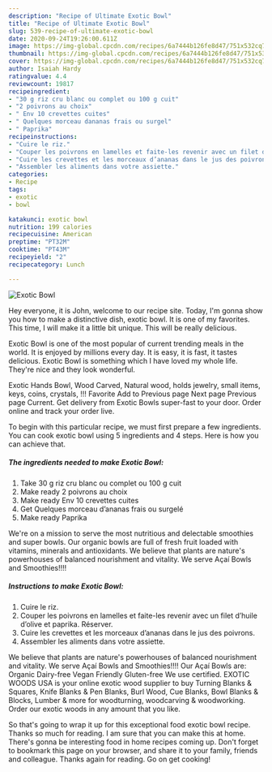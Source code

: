 ```yaml
---
description: "Recipe of Ultimate Exotic Bowl"
title: "Recipe of Ultimate Exotic Bowl"
slug: 539-recipe-of-ultimate-exotic-bowl
date: 2020-09-24T19:26:00.611Z
image: https://img-global.cpcdn.com/recipes/6a7444b126fe8d47/751x532cq70/exotic-bowl-photo-principale-de-la-recette.jpg
thumbnail: https://img-global.cpcdn.com/recipes/6a7444b126fe8d47/751x532cq70/exotic-bowl-photo-principale-de-la-recette.jpg
cover: https://img-global.cpcdn.com/recipes/6a7444b126fe8d47/751x532cq70/exotic-bowl-photo-principale-de-la-recette.jpg
author: Isaiah Hardy
ratingvalue: 4.4
reviewcount: 19817
recipeingredient:
- "30 g riz cru blanc ou complet ou 100 g cuit"
- "2 poivrons au choix"
- " Env 10 crevettes cuites"
- " Quelques morceau dananas frais ou surgel"
- " Paprika"
recipeinstructions:
- "Cuire le riz."
- "Couper les poivrons en lamelles et faite-les revenir avec un filet d’huile d’olive et paprika. Réserver."
- "Cuire les crevettes et les morceaux d’ananas dans le jus des poivrons."
- "Assembler les aliments dans votre assiette."
categories:
- Recipe
tags:
- exotic
- bowl

katakunci: exotic bowl 
nutrition: 199 calories
recipecuisine: American
preptime: "PT32M"
cooktime: "PT43M"
recipeyield: "2"
recipecategory: Lunch

---
```



![Exotic Bowl](https://img-global.cpcdn.com/recipes/6a7444b126fe8d47/751x532cq70/exotic-bowl-photo-principale-de-la-recette.jpg)

Hey everyone, it is John, welcome to our recipe site. Today, I'm gonna show you how to make a distinctive dish, exotic bowl. It is one of my favorites. This time, I will make it a little bit unique. This will be really delicious.

Exotic Bowl is one of the most popular of current trending meals in the world. It is enjoyed by millions every day. It is easy, it is fast, it tastes delicious. Exotic Bowl is something which I have loved my whole life. They're nice and they look wonderful.

Exotic Hands Bowl, Wood Carved, Natural wood, holds jewelry, small items, keys, coins, crystals, !!! Favorite Add to Previous page Next page Previous page Current. Get delivery from Exotic Bowls super-fast to your door. Order online and track your order live.


To begin with this particular recipe, we must first prepare a few ingredients. You can cook exotic bowl using 5 ingredients and 4 steps. Here is how you can achieve that.

<!--inarticleads1-->

##### The ingredients needed to make Exotic Bowl:

1. Take 30 g riz cru blanc ou complet ou 100 g cuit
1. Make ready 2 poivrons au choix
1. Make ready  Env 10 crevettes cuites
1. Get  Quelques morceau d’ananas frais ou surgelé
1. Make ready  Paprika


We&#39;re on a mission to serve the most nutritious and delectable smoothies and super bowls. Our organic bowls are full of fresh fruit loaded with vitamins, minerals and antioxidants. We believe that plants are nature&#39;s powerhouses of balanced nourishment and vitality. We serve Açaí Bowls and Smoothies!!!! 

<!--inarticleads2-->

##### Instructions to make Exotic Bowl:

1. Cuire le riz.
1. Couper les poivrons en lamelles et faite-les revenir avec un filet d’huile d’olive et paprika. Réserver.
1. Cuire les crevettes et les morceaux d’ananas dans le jus des poivrons.
1. Assembler les aliments dans votre assiette.


We believe that plants are nature&#39;s powerhouses of balanced nourishment and vitality. We serve Açaí Bowls and Smoothies!!!! Our Açaí Bowls are: Organic Dairy-free Vegan Friendly Gluten-free We use certified. EXOTIC WOODS USA is your online exotic wood supplier to buy Turning Blanks &amp; Squares, Knife Blanks &amp; Pen Blanks, Burl Wood, Cue Blanks, Bowl Blanks &amp; Blocks, Lumber &amp; more for woodturning, woodcarving &amp; woodworking. Order our exotic woods in any amount that you like. 

So that's going to wrap it up for this exceptional food exotic bowl recipe. Thanks so much for reading. I am sure that you can make this at home. There's gonna be interesting food in home recipes coming up. Don't forget to bookmark this page on your browser, and share it to your family, friends and colleague. Thanks again for reading. Go on get cooking!
